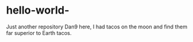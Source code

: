 # hello-world-
Just another repository
Dan9 here, I had tacos on the moon and find them far superior to Earth tacos. 
